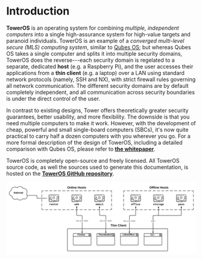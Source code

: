 # Introduction

**TowerOS** is an operating system for combining *multiple, independent computers* into a single high-assurance system for high-value targets and paranoid individuals. TowerOS is an example of a *converged multi-level secure (MLS) computing system*, similar to [Qubes OS](https://www.qubes-os.org/); but whereas Qubes OS takes a single computer and splits it into multiple security domains, TowerOS does the reverse---each security domain is regelated to a separate, dedicated **host** (e.g. a Raspberry Pi), and the user accesses their applications from a **thin client** (e.g. a laptop) over a LAN using standard network protocols (namely, SSH and NX), with strict firewall rules governing all network communication. The different security domains are by default completely independent, and all communication across security boundaries is under the direct control of the user.

In contrast to existing designs, Tower offers theoretically greater security guarantees, better usability, and more flexibility. The downside is that you need multiple computers to make it work. However, with the development of cheap, powerful and small single-board computers (SBCs), it's now quite practical to carry half a dozen computers with you wherever you go. For a more formal description of the design of TowerOS, including a detailed comparison with Qubes OS, please refer to **[the whitepaper](TowerOS%20Whitepaper.pdf)**.

TowerOS is completely open-source and freely licensed. All TowerOS source code, as well the sources used to generate this documentation, is hosted on the **[TowerOS GitHub repository](https://github.com/towercomputers/toweros)**.

![Diagram - Usage](img/diagram-usage.png)
